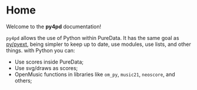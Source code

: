 # Home

Welcome to the **py4pd** documentation!

`py4pd` allows the use of Python within PureData. It has the same goal as [py/pyext](https://github.com/grrrr/py), being simpler to keep up to date, use modules, use lists, and other things.  with Python you can:

* Use scores inside PureData;
* Use svg/draws as scores;
* OpenMusic functions in libraries like `om_py`, `music21`, `neoscore`, and others;
